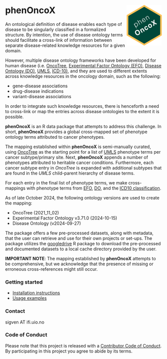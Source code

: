 &nbsp;

# phenOncoX <a href="https://sigven.github.io/phenOncoX/"><img src="man/figures/logo.png" align="right" height="130" width="113"/></a>

An ontological definition of disease enables each type of disease to be 
singularly classified in a formalized structure. By intention, the use of 
disease ontology terms should facilitate a cross-link of information between 
separate disease-related knowledge resources for a given domain. 

However, multiple disease ontology frameworks have been developed for human 
disease (i.e. [OncoTree](http://oncotree.mskcc.org/#/home), 
[Experimental Factor Ontology (EFO)](https://github.com/EBISPOT/efo), 
[Disease Ontology (DO)](https://github.com/DiseaseOntology/HumanDiseaseOntology), 
[UMLS](https://www.ncbi.nlm.nih.gov/medgen/), 
[ICD-10)](https://www.who.int/standards/classifications/classification-of-diseases), 
and they are used to different extents across knowledge resources in the 
oncology domain, such as the following:

-   gene-disease associations
-   drug-disease indications
-   variant-disease associations

In order to integrate such knowledge resources, there is henceforth a need 
to cross-link or map the entries across disease ontologies to the extent it 
is possible.

**phenOncoX** is an R data package that attempts to address this challenge. 
In short, **phenOncoX** provides a global cross-mapped set of phenotype 
ontology terms attributed to cancer phenotypes.

The mapping established within **phenOncoX** is semi-manually curated, using 
[OncoTree](http://oncotree.mskcc.org/#/home) as the starting point for a list of 
[UMLS](https://www.ncbi.nlm.nih.gov/medgen/) phenotype terms per cancer 
subtype/primary site. Next, **phenOncoX** appends a number of phenotypes 
attributed to heritable cancer conditions. Furthermore, each cancer subtype 
entry in *OncoTree* is expanded with additional subtypes that are found in 
the *UMLS* child-parent hierarchy of disease terms.

For each entry in the final list of phenotype terms, we make cross-mappings 
with phenotype terms from [EFO](https://github.com/EBISPOT/efo), 
[DO](https://disease-ontology.org/), and the [ICD10 classification](https://www.who.int/standards/classifications/classification-of-diseases).

As of late October 2024, the following ontology versions are used to create the mapping:

-   OncoTree (2021_11_02)
-   Experimental Factor Ontology v3.71.0 (2024-10-15)
-   Disease Ontology (v2024-09-27)

The package offers a few pre-processed datasets, along with metadata, that 
the user can retrieve and use for their own projects or set-ups. The package 
utilizes the [googledrive](https://googledrive.tidyverse.org/) R package to 
download the pre-processed and documented datasets to a local cache 
directory provided by the user.

**IMPORTANT NOTE**: The mapping established by **phenOncoX** attempts 
to be comprehensive, but we acknowledge that the presence of missing or 
erroneous cross-references might still occur.

### Getting started

* [Installation instructions](articles/phenOncoX.html#installation)
* [Usage examples](articles/phenOncoX.html#get-oncotree-terms)

### Contact

sigven AT ifi.uio.no

### Code of Conduct

Please note that this project is released with a [Contributor Code of Conduct](https://github.com/sigven/phenOncoX/blob/main/.github/CODE_OF_CONDUCT.md). By participating in this project you agree to abide by its terms.


